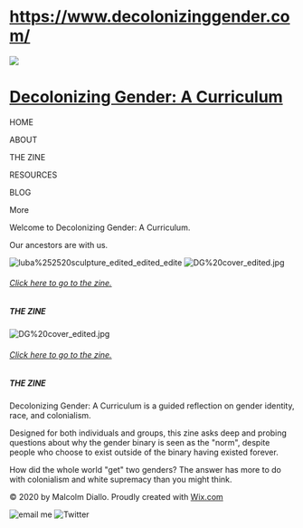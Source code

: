# https://www.decolonizinggender.com/

![](https://static.wixstatic.com/media/3c84d0_3407da7233904242b6c1589ca06b2a05~mv2.png/v1/fill/w_76,h_96,al_c,q_85,usm_0.66_1.00_0.01,blur_2,enc_avif,quality_auto/3c84d0_3407da7233904242b6c1589ca06b2a05~mv2.png)

# [Decolonizing Gender: A Curriculum](https://www.decolonizinggender.com)

HOME

ABOUT

THE ZINE

RESOURCES

BLOG

More

Welcome to Decolonizing Gender: A Curriculum.

Our ancestors are with us.

![luba%252520sculpture_edited_edited_edite](https://static.wixstatic.com/media/3c84d0_94d7297bcee84fb7a504c412110962cb~mv2.jpg/v1/fill/w_799,h_595,al_c,q_85,usm_0.66_1.00_0.01,enc_avif,quality_auto/luba%25252520sculpture_edited_edited_edite.jpg)
![DG%20cover_edited.jpg]()

###### [Click here to go to the zine.](https://www.decolonizinggender.com/the-zine)

##### THE ZINE

![DG%20cover_edited.jpg]()

###### [Click here to go to the zine.](https://www.decolonizinggender.com/the-zine)

##### THE ZINE

Decolonizing Gender: A Curriculum is a guided reflection on gender identity, race, and colonialism.

Designed for both individuals and groups, this zine asks deep and probing questions about why the gender binary is seen as the "norm", despite people who choose to exist outside of the binary having existed forever.

How did the whole world "get" two genders? The answer has more to do with colonialism and white supremacy than you might think.

© 2020 by Malcolm Diallo. Proudly created with [Wix.com](http://wix.com?utm_campaign=vir_created_with)

![email me](https://static.wixstatic.com/media/3c84d0_14935f719232496d85bffab2ff29e912~mv2.png/v1/fill/w_30,h_30,al_c,q_85,usm_0.66_1.00_0.01,enc_avif,quality_auto/3c84d0_14935f719232496d85bffab2ff29e912~mv2.png)
![Twitter](https://static.wixstatic.com/media/59687ffffc2042f885062ce2b0744381.png/v1/fill/w_30,h_30,al_c,q_85,usm_0.66_1.00_0.01,enc_avif,quality_auto/59687ffffc2042f885062ce2b0744381.png)
